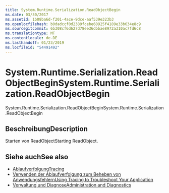 ```yaml
---
title: System.Runtime.Serialization.ReadObjectBegin
ms.date: 03/30/2017
ms.assetid: 1b08ba6d-f201-4ace-9dce-aaf539e323b3
ms.openlocfilehash: b0dadccf0d2389fcebe60925f4189e33b634e8c9
ms.sourcegitcommit: 6b308cf6d627d78ee36dbbae8972a310ac7fd6c8
ms.translationtype: MT
ms.contentlocale: de-DE
ms.lasthandoff: 01/23/2019
ms.locfileid: "54491492"
---
```

# <a name="systemruntimeserializationreadobjectbegin"></a><span data-ttu-id="f4765-102">System.Runtime.Serialization.ReadObjectBegin</span><span class="sxs-lookup"><span data-stu-id="f4765-102">System.Runtime.Serialization.ReadObjectBegin</span></span>
<span data-ttu-id="f4765-103">System.Runtime.Serialization.ReadObjectBegin</span><span class="sxs-lookup"><span data-stu-id="f4765-103">System.Runtime.Serialization.ReadObjectBegin</span></span>  
  
## <a name="description"></a><span data-ttu-id="f4765-104">Beschreibung</span><span class="sxs-lookup"><span data-stu-id="f4765-104">Description</span></span>  
 <span data-ttu-id="f4765-105">Starten von ReadObject</span><span class="sxs-lookup"><span data-stu-id="f4765-105">Starting ReadObject.</span></span>  
  
## <a name="see-also"></a><span data-ttu-id="f4765-106">Siehe auch</span><span class="sxs-lookup"><span data-stu-id="f4765-106">See also</span></span>
- [<span data-ttu-id="f4765-107">Ablaufverfolgung</span><span class="sxs-lookup"><span data-stu-id="f4765-107">Tracing</span></span>](../../../../../docs/framework/wcf/diagnostics/tracing/index.md)
- [<span data-ttu-id="f4765-108">Verwenden der Ablaufverfolgung zum Beheben von Anwendungsfehlern</span><span class="sxs-lookup"><span data-stu-id="f4765-108">Using Tracing to Troubleshoot Your Application</span></span>](../../../../../docs/framework/wcf/diagnostics/tracing/using-tracing-to-troubleshoot-your-application.md)
- [<span data-ttu-id="f4765-109">Verwaltung und Diagnose</span><span class="sxs-lookup"><span data-stu-id="f4765-109">Administration and Diagnostics</span></span>](../../../../../docs/framework/wcf/diagnostics/index.md)
